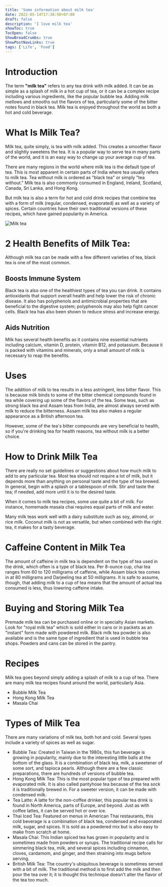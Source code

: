 ```yaml
---
title: 'Some information about milk tea'
date: 2022-05-14T17:38:50+07:00
draft: false
description: 'I love milk tea'
showToc: true
TocOpen: false
ShowBreadCrumbs: true
ShowPostNavLinks: true
tags: ['Life', 'Food']
---
```


# Introduction

The term **"milk tea"** refers to any tea drink with milk added. It can be as simple as a splash of milk in a hot cup of tea, or it can be a complex recipe including various ingredients, like the popular bubble tea. Adding milk mellows and smooths out the flavors of tea, particularly some of the bitter notes found in black tea. Milk tea is enjoyed throughout the world as both a hot and cold beverage.

# What Is Milk Tea?

Milk tea, quite simply, is tea with milk added. This creates a smoother flavor and slightly sweetens the tea. It is a popular way to serve tea in many parts of the world, and it is an easy way to change up your average cup of tea.​

There are many regions in the world where milk tea is the default type of tea. This is most apparent in certain parts of India where tea usually refers to milk tea. Tea without milk is ordered as "black tea" or simply "tea without." Milk tea is also commonly consumed in England, Ireland, Scotland, Canada, Sri Lanka, and Hong Kong.

But milk tea is also a term for hot and cold drink recipes that combine tea with a form of milk (regular, condensed, evaporated) as well as a variety of spices. Certain countries have their own traditional versions of these recipes, which have gained popularity in America.

![Milk tea](https://thaipbs-world.s3.ap-southeast-1.amazonaws.com/thaipbsworld/wp-content/uploads/2019/07/12125756/bubble-milk-tea-1-600x400.jpg)

# 2 Health Benefits of Milk Tea:

Although milk tea can be made with a few different varieties of tea, black tea is one of the most common.

## Boosts Immune System

Black tea is also one of the healthiest types of tea you can drink. It contains antioxidants that support overall health and help lower the risk of chronic disease. It also has polyphenols and antimicrobial properties that are beneficial to the digestive system; polyphenols may also help fight cancer cells. Black tea has also been shown to reduce stress and increase energy.

## Aids Nutrition

Milk has several health benefits as it contains nine essential nutrients including calcium, vitamin D, protein, vitamin B12, and potassium. Because it is packed with vitamins and minerals, only a small amount of milk is necessary to reap the benefits.

# Uses

The addition of milk to tea results in a less astringent, less bitter flavor. This is because milk binds to some of the bitter chemical compounds found in tea while covering up some of the flavors of the tea. Some teas, such as strong black tea and Assam teas from India, are almost always served with milk to reduce the bitterness. Assam milk tea also makes a regular appearance as a British afternoon tea.

However, some of the tea's bitter compounds are very beneficial to health, so if you're drinking tea for health reasons, tea without milk is a better choice.

# How to Drink Milk Tea

There are really no set guidelines or suggestions about how much milk to add to any particular tea. Most tea should not require a lot of milk, but it depends more than anything on personal taste and the type of tea brewed. In general, begin with a splash or a tablespoon of milk. Stir and taste the tea; if needed, add more until it is to the desired taste.

When it comes to milk tea recipes, some use quite a bit of milk. For instance, homemade masala chai requires equal parts of milk and water.​

Many milk teas work well with a dairy substitute such as soy, almond, or rice milk. Coconut milk is not as versatile, but when combined with the right tea, it makes for a tasty beverage.

# Caffeine Content in Milk Tea

The amount of caffeine in milk tea is dependent on the type of tea used in the drink, which often is a type of black tea. Per 8-ounce cup, chai tea ranges from 60 to 120 milligrams of caffeine, while Assam black tea comes in at 80 milligrams and Darjeeling tea at 50 milligrams. It is safe to assume, though, that adding milk to a cup of tea means that the amount of actual tea consumed is less, thus lowering caffeine intake.

# Buying and Storing Milk Tea

Premade milk tea can be purchased online or in specialty Asian markets. Look for "royal milk tea" which is sold either in cans or in packets as an "instant" form made with powdered milk. Black milk tea powder is also available and is the same type of ingredient that is used in bubble tea shops. Powders and cans can be stored in the pantry.

# Recipes

Milk tea goes beyond simply adding a splash of milk to a cup of tea. There are many milk tea recipes found around the world, particularly Asia.

- Bubble Milk Tea
- Hong Kong Milk Tea
- Masala Chai

# Types of Milk Tea

There are many variations of milk tea, both hot and cold. Several types include a variety of spices as well as sugar.

- Bubble Tea: Created in Taiwan in the 1980s, this fun beverage is growing in popularity, mainly due to the interesting little balls at the bottom of the glass. It is a combination of black tea, milk, a sweetener of some sort, and tapioca pearls. Although there are a few classic preparations, there are hundreds of versions of bubble tea.
- Hong Kong Milk Tea: This is the most popular type of tea prepared with evaporated milk. It is also called pantyhose tea because of the tea sock it is traditionally brewed in. For a sweeter version, it can be made with condensed milk.
- Tea Latte: A latte for the non-coffee drinker, this popular tea drink is found in North America, parts of Europe, and beyond. Just as with coffee lattes, it can be served hot or over ice.
- Thai Iced Tea: Featured on menus in American Thai restaurants, this cold beverage is a combination of black tea, condensed and evaporated milk, sugar, and spices. It is sold as a powdered mix but is also easy to make from scratch at home.
- Masala Chai: This Indian spiced tea has grown in popularity and is sometimes made from powders or syrups. The traditional recipe calls for simmering black tea, milk, and several spices including cinnamon, cloves, cardamom, and ginger, and then straining into mugs before serving.
- British Milk Tea: The country's ubiquitous beverage is sometimes served with a bit of milk. The traditional method is to first add the milk and then pour the tea over it; it is thought this technique doesn't alter the flavor of the tea too much.
